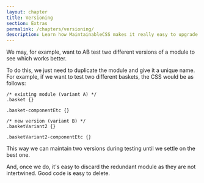 ```yaml
---
layout: chapter
title: Versioning
section: Extras
permalink: /chapters/versioning/
description: Learn how MaintainableCSS makes it really easy to upgrade and AB test modules for rapidly evolving websites.
---
```


We may, for example, want to AB test two different versions of a module to see which works better.

To do this, we just need to duplicate the module and give it a unique name. For example, if we want to test two different baskets, the CSS would be as follows:

	/* existing module (variant A) */
	.basket {}

	.basket-componentEtc {}

	/* new version (variant B) */
	.basketVariant2 {}

	.basketVariant2-componentEtc {}

This way we can maintain two versions during testing until we settle on the best one.

And, once we do, it's easy to discard the redundant module as they are not intertwined. Good code is easy to delete.